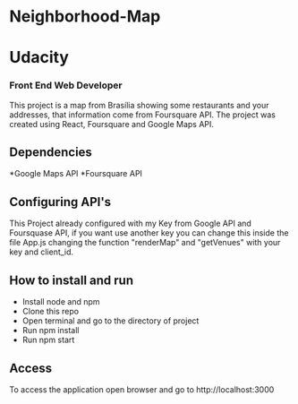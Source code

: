# Neighborhood-Map
# Udacity
### Front End Web Developer

This project is a map from Brasília showing some restaurants and your addresses, that information come from Foursquare API.
The project was created using React, Foursquare and Google Maps API.

## Dependencies
*Google Maps API
*Foursquare API

## Configuring API's

This Project already configured with my Key from Google API and Foursquase API, if you want use another key you can change this inside the file App.js changing the function "renderMap" and "getVenues" with your key and client_id.    

## How to install and run
    
* Install node and npm
* Clone this repo
* Open terminal and go to the directory of project
* Run npm install
* Run npm start


## Access 

To access the application open browser and go to http://localhost:3000
